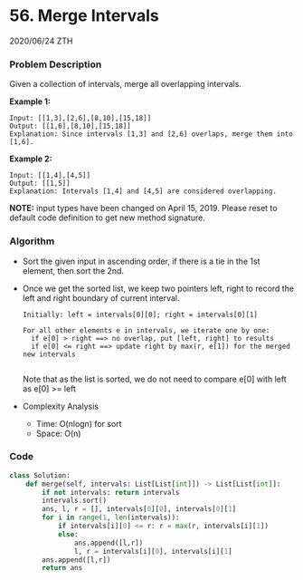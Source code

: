 # 56. Merge Intervals

2020/06/24 ZTH

### Problem Description

Given a collection of intervals, merge all overlapping intervals.

**Example 1:**

```
Input: [[1,3],[2,6],[8,10],[15,18]]
Output: [[1,6],[8,10],[15,18]]
Explanation: Since intervals [1,3] and [2,6] overlaps, merge them into [1,6].
```

**Example 2:**

```
Input: [[1,4],[4,5]]
Output: [[1,5]]
Explanation: Intervals [1,4] and [4,5] are considered overlapping.
```

**NOTE:** input types have been changed on April 15, 2019. Please reset to default code definition to get new method signature.



### Algorithm

* Sort the given input in ascending order, if there is a tie in the 1st element, then sort the 2nd.

* Once we get the sorted list, we keep two pointers left, right to record the left and right boundary of current interval.

  ```
  Initially: left = intervals[0][0]; right = intervals[0][1]
  
  For all other elements e in intervals, we iterate one by one:
  	if e[0] > right ==> no overlap, put [left, right] to results
  	if e[0] <= right ==> update right by max(r, e[1]) for the merged new intervals
  	
  ```

  Note that as the list is sorted, we do not need to compare e[0] with left as e[0] >= left

* Complexity Analysis

  * Time: O(nlogn) for sort
  * Space: O(n)



### Code

```python
class Solution:
    def merge(self, intervals: List[List[int]]) -> List[List[int]]:
        if not intervals: return intervals
        intervals.sort()
        ans, l, r = [], intervals[0][0], intervals[0][1]
        for i in range(1, len(intervals)):
            if intervals[i][0] <= r: r = max(r, intervals[i][1])
            else:
                ans.append([l,r])
                l, r = intervals[i][0], intervals[i][1]
        ans.append([l,r])
        return ans
```

